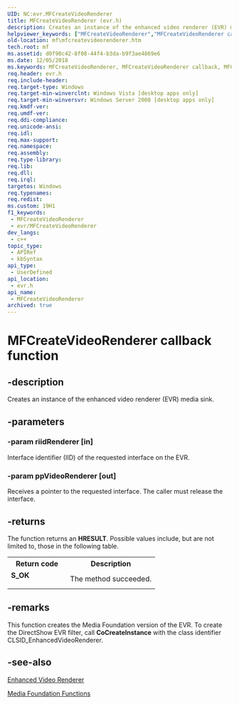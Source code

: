 ```yaml
---
UID: NC:evr.MFCreateVideoRenderer
title: MFCreateVideoRenderer (evr.h)
description: Creates an instance of the enhanced video renderer (EVR) media sink.
helpviewer_keywords: ["MFCreateVideoRenderer","MFCreateVideoRenderer callback","MFCreateVideoRenderer callback function [Media Foundation]","d0f90c42-8f08-44f4-b3da-b9f3ae4869e6","evr/MFCreateVideoRenderer","mf.mfcreatevideorenderer"]
old-location: mf\mfcreatevideorenderer.htm
tech.root: mf
ms.assetid: d0f90c42-8f08-44f4-b3da-b9f3ae4869e6
ms.date: 12/05/2018
ms.keywords: MFCreateVideoRenderer, MFCreateVideoRenderer callback, MFCreateVideoRenderer callback function [Media Foundation], d0f90c42-8f08-44f4-b3da-b9f3ae4869e6, evr/MFCreateVideoRenderer, mf.mfcreatevideorenderer
req.header: evr.h
req.include-header: 
req.target-type: Windows
req.target-min-winverclnt: Windows Vista [desktop apps only]
req.target-min-winversvr: Windows Server 2008 [desktop apps only]
req.kmdf-ver: 
req.umdf-ver: 
req.ddi-compliance: 
req.unicode-ansi: 
req.idl: 
req.max-support: 
req.namespace: 
req.assembly: 
req.type-library: 
req.lib: 
req.dll: 
req.irql: 
targetos: Windows
req.typenames: 
req.redist: 
ms.custom: 19H1
f1_keywords:
 - MFCreateVideoRenderer
 - evr/MFCreateVideoRenderer
dev_langs:
 - c++
topic_type:
 - APIRef
 - kbSyntax
api_type:
 - UserDefined
api_location:
 - evr.h
api_name:
 - MFCreateVideoRenderer
archived: true
---
```


# MFCreateVideoRenderer callback function


## -description

Creates an instance of the enhanced video renderer (EVR) media sink.

## -parameters

### -param riidRenderer [in]

Interface identifier (IID) of the requested interface on the EVR.

### -param ppVideoRenderer [out]

Receives a pointer to the requested interface. The caller must release the interface.

## -returns

The function returns an <b>HRESULT</b>. Possible values include, but are not limited to, those in the following table.

<table>
<tr>
<th>Return code</th>
<th>Description</th>
</tr>
<tr>
<td width="40%">
<dl>
<dt><b>S_OK</b></dt>
</dl>
</td>
<td width="60%">
The method succeeded.

</td>
</tr>
</table>

## -remarks

This function creates the Media Foundation version of the EVR. To create the DirectShow EVR filter, call <b>CoCreateInstance</b> with the class identifier CLSID_EnhancedVideoRenderer.

## -see-also

<a href="/windows/desktop/medfound/enhanced-video-renderer">Enhanced Video Renderer</a>



<a href="/windows/desktop/medfound/media-foundation-functions">Media Foundation Functions</a>